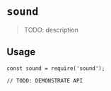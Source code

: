 # `sound`

> TODO: description

## Usage

```
const sound = require('sound');

// TODO: DEMONSTRATE API
```

